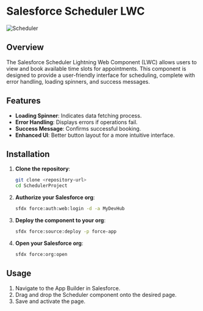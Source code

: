 # Salesforce Scheduler LWC

![Scheduler](./images/scheduler.png)

## Overview

The Salesforce Scheduler Lightning Web Component (LWC) allows users to view and book available time slots for appointments. This component is designed to provide a user-friendly interface for scheduling, complete with error handling, loading spinners, and success messages.

## Features

- **Loading Spinner**: Indicates data fetching process.
- **Error Handling**: Displays errors if operations fail.
- **Success Message**: Confirms successful booking.
- **Enhanced UI**: Better button layout for a more intuitive interface.

## Installation

1. **Clone the repository**:
    ```bash
    git clone <repository-url>
    cd SchedulerProject
    ```

2. **Authorize your Salesforce org**:
    ```bash
    sfdx force:auth:web:login -d -a MyDevHub
    ```

3. **Deploy the component to your org**:
    ```bash
    sfdx force:source:deploy -p force-app
    ```

4. **Open your Salesforce org**:
    ```bash
    sfdx force:org:open
    ```

## Usage

1. Navigate to the App Builder in Salesforce.
2. Drag and drop the Scheduler component onto the desired page.
3. Save and activate the page.

